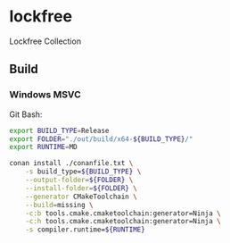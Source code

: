# lockfree
Lockfree Collection

## Build

### Windows MSVC

Git Bash:

```bash
export BUILD_TYPE=Release
export FOLDER="./out/build/x64-${BUILD_TYPE}/"
export RUNTIME=MD

conan install ./conanfile.txt \
	-s build_type=${BUILD_TYPE} \
	--output-folder=${FOLDER} \
	--install-folder=${FOLDER} \
	--generator CMakeToolchain \
	--build=missing \
	-c:b tools.cmake.cmaketoolchain:generator=Ninja \
	-c:h tools.cmake.cmaketoolchain:generator=Ninja \
	-s compiler.runtime=${RUNTIME}
```
